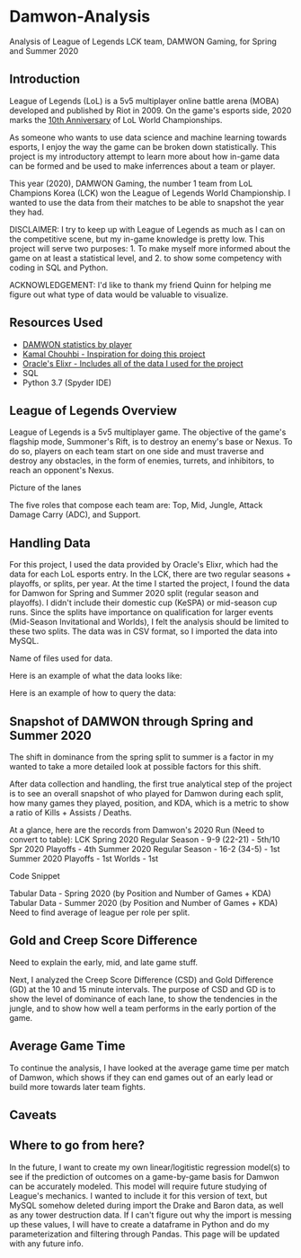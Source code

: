 # Damwon-Analysis
Analysis of League of Legends LCK team, DAMWON Gaming, for Spring and Summer 2020 

## Introduction
League of Legends (LoL) is a 5v5 multiplayer online battle arena (MOBA) developed and published by Riot in 2009. On the game's esports side, 2020 marks the [10th Anniversary](https://www.espn.com/esports/story/_/id/29954672/ten-years-worlds-league-legends-world-championship-oral-history) of LoL World Championships.

As someone who wants to use data science and machine learning towards esports, I enjoy the way the game can be broken down statistically. This project is my introductory attempt to learn more about how in-game data can be formed and be used to make inferrences about a team or player. 

This year (2020), DAMWON Gaming, the number 1 team from LoL Champions Korea (LCK) won the League of Legends World Championship. I wanted to use the data from their matches to be able to snapshot the year they had.   

DISCLAIMER: I try to keep up with League of Legends as much as I can on the competitive scene, but my in-game knowledge is pretty low. This project will serve two purposes: 1. To make myself more informed about the game on at least a statistical level, and 2. to show some competency with coding in SQL and Python. 

ACKNOWLEDGEMENT: I'd like to thank my friend Quinn for helping me figure out what type of data would be valuable to visualize. 

## Resources Used 
- [DAMWON statistics by player](https://lol.gamepedia.com/DAMWON_Gaming/Statistics/2020)    
- [Kamal Chouhbi - Inspiration for doing this project](https://towardsdatascience.com/what-is-like-to-be-a-data-scientist-with-a-passion-for-gaming-43c067ad6415)  
- [Oracle's Elixr - Includes all of the data I used for the project](https://oracleselixir.com/tools/downloads)  
- SQL  
- Python 3.7 (Spyder IDE)  

## League of Legends Overview
League of Legends is a 5v5 multiplayer game. The objective of the game's flagship mode, Summoner's Rift, is to destroy an enemy's base or Nexus. To do so, players on each team start on one side and must traverse and destroy any obstacles, in the form of enemies, turrets, and inhibitors, to reach an opponent's Nexus. 

Picture of the lanes

The five roles that compose each team are: Top, Mid, Jungle, Attack Damage Carry (ADC), and Support. 

## Handling Data
For this project, I used the data provided by Oracle's Elixr, which had the data for each LoL esports entry. In the LCK, there are two regular seasons + playoffs, or splits, per year. At the time I started the project, I found the data for Damwon for Spring and Summer 2020 split (regular season and playoffs). I didn't include their domestic cup (KeSPA) or mid-season cup runs. Since the splits have importance on qualification for larger events (Mid-Season Invitational and Worlds), I felt the analysis should be limited to these two splits. The data was in CSV format, so I imported the data into MySQL.

Name of files used for data. 

Here is an example of what the data looks like:

Here is an example of how to query the data:

## Snapshot of DAMWON through Spring and Summer 2020
The shift in dominance from the spring split to summer is a factor in my wanted to take a more detailed look at possible factors for this shift. 

After data collection and handling, the first true analytical step of the project is to see an overall snapshot of who played for Damwon during each split, how many games they played, position, and KDA, which is a metric to show a ratio of Kills + Assists / Deaths.  

At a glance, here are the records from Damwon's 2020 Run (Need to convert to table): 
LCK Spring 2020 Regular Season - 9-9 (22-21) - 5th/10
Spr 2020 Playoffs - 4th
Summer 2020 Regular Season - 16-2 (34-5) - 1st
Summer 2020 Playoffs - 1st
Worlds - 1st

Code Snippet

Tabular Data - Spring 2020 (by Position and Number of Games + KDA)
Tabular Data - Summer 2020 (by Position and Number of Games + KDA)
Need to find average of league per role per split. 

## Gold and Creep Score Difference
Need to explain the early, mid, and late game stuff. 

Next, I analyzed the Creep Score Difference (CSD) and Gold Difference (GD) at the 10 and 15 minute intervals. The purpose of CSD and GD is to show the level of dominance of each lane, to show the tendencies in the jungle, and to show how well a team performs in the early portion of the game. 

## Average Game Time
To continue the analysis, I have looked at the average game time per match of Damwon, which shows if they can end games out of an early lead or build more towards later team fights. 

## Caveats

## Where to go from here?
In the future, I want to create my own linear/logitistic regression model(s) to see if the prediction of outcomes on a game-by-game basis for Damwon can be accurately modeled. This model will require future studying of League's mechanics. I wanted to include it for this version of text, but MySQL somehow deleted during import the Drake and Baron data, as well as any tower destruction data. If I can't figure out why the import is messing up these values, I will have to create a dataframe in Python and do my parameterization and filtering through Pandas. This page will be updated with any future info.  
